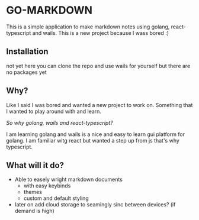 # GO-MARKDOWN

This is a simple application to make markdown notes using golang, react-typescript and wails.
This is a new project because I wass bored :)

## Installation

not yet here you can clone the repo and use wails for yourself but there are no packages yet

## Why?

Like I said I was bored and wanted a new project to work on. Something that I wanted to play around with and learn.

*So why golang, wails and react-typescript?*

I am learning golang and wails is a nice and easy to learn gui platform for golang. I am familiar witg react but wanted a step up from js that's why typescript.

## What will it do?

- Able to easely wright markdown documents 
    - with easy keybinds
    - themes
    - custom and default styling
- later on add cloud storage to seamingly sinc between devices? (if demand is high)